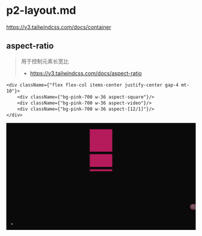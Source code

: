 # p2-layout.md

https://v3.tailwindcss.com/docs/container

## aspect-ratio

> 用于控制元素长宽比
>
> - https://v3.tailwindcss.com/docs/aspect-ratio

```tsx
<div className={"flex flex-col items-center justify-center gap-4 mt-10"}>
    <div className={"bg-pink-700 w-36 aspect-square"}/>
    <div className={"bg-pink-700 w-36 aspect-video"}/>
    <div className={"bg-pink-700 w-36 aspect-[12/1]"}/>
</div>
```

![image-20250331234315817](../assets/image-20250331234315817.png)
